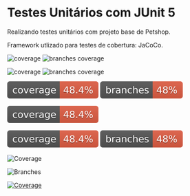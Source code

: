 # Testes Unitários com JUnit 5

Realizando testes unitários com projeto base de Petshop.

Framework utlizado para testes de cobertura: JaCoCo.

![coverage](https://img.shields.io/endpoint?url=https://raw.githubusercontent.com/cicirello/examples-jacoco-badge-generator/main/.github/badges/jacoco.json&style=for-the-badge)
![branches coverage](https://img.shields.io/endpoint?url=https://raw.githubusercontent.com/cicirello/examples-jacoco-badge-generator/main/.github/badges/branches.json&style=for-the-badge)

![coverage](https://img.shields.io/endpoint?url=https://angelovictor.github.io/testes-unitarios-junit5/jacoco.json)
![branches coverage](https://img.shields.io/endpoint?url=https://angelovictor.github.io/testes-unitarios-junit5/branches.json)

![Coverage](.github/badges/jacoco.svg)
![Branches](.github/badges/branches.svg)

[![Coverage](.github/badges/jacoco.svg)](https://github.com/angelovictor/testes-unitarios-junit5/actions/workflows/build.yml)

![coverage](.github/badges/jacoco.svg)
![branches coverage](.github/badges/branches.svg)

![Coverage](https://img.shields.io/endpoint?url=https://raw.githubusercontent.com/angelovictor/testes-unitarios-junit5/main/.github/badges/jacoco.json)

![Branches](https://img.shields.io/endpoint?url=https://raw.githubusercontent.com/angelovictor/testes-unitarios-junit5/main/.github/badges/branches.json)

[![Coverage](https://img.shields.io/endpoint?url=https://raw.githubusercontent.com/angelovictor/testes-unitarios-junit5/main/.github/badges/jacoco.json)](https://github.com/angelovictor/testes-unitarios-junit5/actions/workflows/build.yml)
